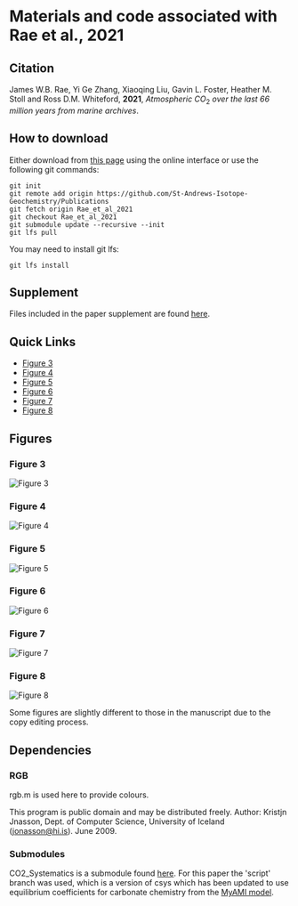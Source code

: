 # Materials and code associated with Rae et al., 2021

## Citation
James W.B. Rae, Yi Ge Zhang, Xiaoqing Liu, Gavin L. Foster, Heather M. Stoll and Ross D.M. Whiteford, **2021**, _Atmospheric CO_<sub>2</sub> _over the last 66 million years from marine archives_.

## How to download
Either download from [this page](https://github.com/St-Andrews-Isotope-Geochemistry/Private_Publications/tree/Rae_et_al_2021) using the online interface or use the following git commands:
```
git init
git remote add origin https://github.com/St-Andrews-Isotope-Geochemistry/Publications
git fetch origin Rae_et_al_2021
git checkout Rae_et_al_2021
git submodule update --recursive --init
git lfs pull
```

You may need to install git lfs:
```
git lfs install
```

## Supplement
Files included in the paper supplement are found [here](./Data/Supplements/).

## Quick Links
- [Figure 3](#figure-3)
- [Figure 4](#figure-4)
- [Figure 5](#figure-5)
- [Figure 6](#figure-6)
- [Figure 7](#figure-7)
- [Figure 8](#figure-8)

## Figures
### Figure 3
  ![Figure 3][figure3]
### Figure 4
  ![Figure 4][figure4]  
### Figure 5
  ![Figure 5][figure5]
### Figure 6
  ![Figure 6][figure6]
### Figure 7
  ![Figure 7][figure7]
### Figure 8
  ![Figure 8][figure8]

Some figures are slightly different to those in the manuscript due to the copy editing process.

## Dependencies
### RGB
rgb.m is used here to provide colours.

This program is public domain and may be distributed freely.
Author: Kristjn Jnasson, Dept. of Computer Science, University of Iceland (jonasson@hi.is). June 2009.

### Submodules
CO2_Systematics is a submodule found [here](https://github.com/St-Andrews-Isotope-Geochemistry/CO2_Systematics). For this paper the 'script' branch was used, which is a version of csys which has been updated to use equilibrium coefficients for carbonate chemistry from the [MyAMI model](https://github.com/St-Andrews-Isotope-Geochemistry/MyAMI).

[figure3]: ./Figures/DIC_Alkalinity_Contours.png "Relationships between key components of the CO2 system as a function of the master variables, alkalinity and DIC"
[figure4]: ./Figures/Cenozoic_d18O_Ep_CoccoLength_b_CO2.png "Updated CO2 reconstructions from alkenone &delta;13C"
[figure5]: ./Figures/Cenozoic_d18O_d11B_d11Bsw_pH_CO2.png "Boron isotope derived estimates of pH and CO2"
[figure6]: ./Figures/Cenozoic_SurfaceTemperature_SeaLevel_CO2.png "Cenozoic CO2 and global climate"
[figure7]: ./Figures/Cenozoic_CO2_dTemperature.png "Relationship between CO2 and climate over the Cenozoic"
[figure8]: ./Figures/Cenozoic_CO2_SSPs.png "Paleo CO2 context for future CO2 change scenarios"
